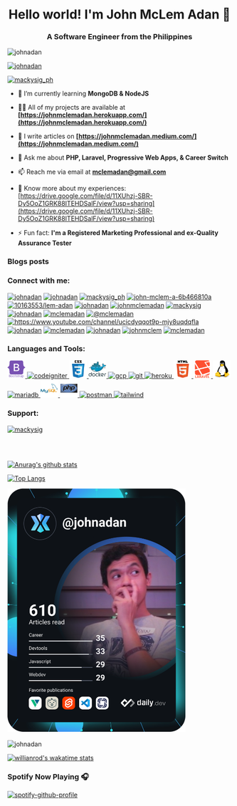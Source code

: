 <h1 align="center">Hello world! I'm John McLem Adan 👋 </h1>
<h3 align="center">A Software Engineer from the Philippines</h3>

<p align="left"> <img src="https://komarev.com/ghpvc/?username=johnadan&label=Profile%20views&color=0e75b6&style=flat" alt="johnadan" /> </p>

<p align="left"> <a href="https://github.com/ryo-ma/github-profile-trophy"><img src="https://github-profile-trophy.vercel.app/?username=johnadan" alt="johnadan" /></a> </p>

<p align="left"> <a href="https://twitter.com/mackysig_ph" target="blank"><img src="https://img.shields.io/twitter/follow/mackysig_ph?logo=twitter&style=for-the-badge" alt="mackysig_ph" /></a> </p>

- 🌱 I’m currently learning **MongoDB & NodeJS**

- 👨‍💻 All of my projects are available at **[https://johnmclemadan.herokuapp.com/](https://johnmclemadan.herokuapp.com/)**

- 📝 I write articles on **[https://johnmclemadan.medium.com/](https://johnmclemadan.medium.com/)**

- 💬 Ask me about **PHP, Laravel, Progressive Web Apps, & Career Switch**

- 📫 Reach me via email at **mclemadan@gmail.com**

- 📄 Know more about my experiences: [https://drive.google.com/file/d/11XUhzj-SBR-Dy5OoZ1GRK88ITEHDSalF/view?usp=sharing](https://drive.google.com/file/d/11XUhzj-SBR-Dy5OoZ1GRK88ITEHDSalF/view?usp=sharing)

- ⚡ Fun fact: **I'm a Registered Marketing Professional and ex-Quality Assurance Tester**

### Blogs posts
<!-- BLOG-POST-LIST:START -->
<!-- BLOG-POST-LIST:END -->

<h3 align="left">Connect with me:</h3>
<p align="left">
<a href="https://codepen.io/johnadan" target="blank"><img align="center" src="https://cdn.jsdelivr.net/npm/simple-icons@3.0.1/icons/codepen.svg" alt="johnadan" height="30" width="40" /></a>
<a href="https://dev.to/johnadan" target="blank"><img align="center" src="https://cdn.jsdelivr.net/npm/simple-icons@3.0.1/icons/dev-dot-to.svg" alt="johnadan" height="30" width="40" /></a>
<a href="https://twitter.com/mackysig_ph" target="blank"><img align="center" src="https://cdn.jsdelivr.net/npm/simple-icons@3.0.1/icons/twitter.svg" alt="mackysig_ph" height="30" width="40" /></a>
<a href="https://linkedin.com/in/john-mclem-a-6b466810a" target="blank"><img align="center" src="https://cdn.jsdelivr.net/npm/simple-icons@3.0.1/icons/linkedin.svg" alt="john-mclem-a-6b466810a" height="30" width="40" /></a>
<a href="https://stackoverflow.com/users/10163553/lem-adan" target="blank"><img align="center" src="https://cdn.jsdelivr.net/npm/simple-icons@3.0.1/icons/stackoverflow.svg" alt="10163553/lem-adan" height="30" width="40" /></a>
<a href="https://codesandbox.com/johnadan" target="blank"><img align="center" src="https://cdn.jsdelivr.net/npm/simple-icons@3.0.1/icons/codesandbox.svg" alt="johnadan" height="30" width="40" /></a>
<a href="https://fb.com/johnmclemadan" target="blank"><img align="center" src="https://cdn.jsdelivr.net/npm/simple-icons@3.0.1/icons/facebook.svg" alt="johnmclemadan" height="30" width="40" /></a>
<a href="https://instagram.com/mackysig" target="blank"><img align="center" src="https://cdn.jsdelivr.net/npm/simple-icons@3.0.1/icons/instagram.svg" alt="mackysig" height="30" width="40" /></a>
<a href="https://dribbble.com/johnadan" target="blank"><img align="center" src="https://cdn.jsdelivr.net/npm/simple-icons@3.0.1/icons/dribbble.svg" alt="johnadan" height="30" width="40" /></a>
<a href="https://www.behance.net/mclemadan" target="blank"><img align="center" src="https://cdn.jsdelivr.net/npm/simple-icons@3.0.1/icons/behance.svg" alt="mclemadan" height="30" width="40" /></a>
<a href="https://medium.com/@mclemadan" target="blank"><img align="center" src="https://cdn.jsdelivr.net/npm/simple-icons@3.0.1/icons/medium.svg" alt="@mclemadan" height="30" width="40" /></a>
<a href="https://www.youtube.com/c/https://www.youtube.com/channel/ucicdyqqot9p-mjy8uqdqfla" target="blank"><img align="center" src="https://cdn.jsdelivr.net/npm/simple-icons@3.0.1/icons/youtube.svg" alt="https://www.youtube.com/channel/ucicdyqqot9p-mjy8uqdqfla" height="30" width="40" /></a>
<a href="https://www.codechef.com/users/johnadan" target="blank"><img align="center" src="https://cdn.jsdelivr.net/npm/simple-icons@3.1.0/icons/codechef.svg" alt="johnadan" height="30" width="40" /></a>
<a href="https://www.hackerrank.com/mclemadan" target="blank"><img align="center" src="https://cdn.jsdelivr.net/npm/simple-icons@3.0.1/icons/hackerrank.svg" alt="mclemadan" height="30" width="40" /></a>
<a href="https://www.leetcode.com/johnadan" target="blank"><img align="center" src="https://cdn.jsdelivr.net/npm/simple-icons@3.0.1/icons/leetcode.svg" alt="johnadan" height="30" width="40" /></a>
<a href="https://www.hackerearth.com/johnmclem" target="blank"><img align="center" src="https://cdn.jsdelivr.net/npm/simple-icons@3.0.1/icons/hackerearth.svg" alt="johnmclem" height="30" width="40" /></a>
<a href="https://auth.geeksforgeeks.org/user/mclemadan" target="blank"><img align="center" src="https://cdn.jsdelivr.net/npm/simple-icons@3.0.1/icons/geeksforgeeks.svg" alt="mclemadan" height="30" width="40" /></a>
</p>

<h3 align="left">Languages and Tools:</h3>
<p align="left"> <a href="https://getbootstrap.com" target="_blank"> <img src="https://raw.githubusercontent.com/devicons/devicon/master/icons/bootstrap/bootstrap-plain-wordmark.svg" alt="bootstrap" width="40" height="40"/> </a> <a href="https://codeigniter.com" target="_blank"> <img src="https://cdn.worldvectorlogo.com/logos/codeigniter.svg" alt="codeigniter" width="40" height="40"/> </a> <a href="https://www.w3schools.com/css/" target="_blank"> <img src="https://raw.githubusercontent.com/devicons/devicon/master/icons/css3/css3-original-wordmark.svg" alt="css3" width="40" height="40"/> </a> <a href="https://www.docker.com/" target="_blank"> <img src="https://raw.githubusercontent.com/devicons/devicon/master/icons/docker/docker-original-wordmark.svg" alt="docker" width="40" height="40"/> </a> <a href="https://cloud.google.com" target="_blank"> <img src="https://www.vectorlogo.zone/logos/google_cloud/google_cloud-icon.svg" alt="gcp" width="40" height="40"/> </a> <a href="https://git-scm.com/" target="_blank"> <img src="https://www.vectorlogo.zone/logos/git-scm/git-scm-icon.svg" alt="git" width="40" height="40"/> </a> <a href="https://heroku.com" target="_blank"> <img src="https://www.vectorlogo.zone/logos/heroku/heroku-icon.svg" alt="heroku" width="40" height="40"/> </a> <a href="https://www.w3.org/html/" target="_blank"> <img src="https://raw.githubusercontent.com/devicons/devicon/master/icons/html5/html5-original-wordmark.svg" alt="html5" width="40" height="40"/> </a> <a href="https://laravel.com/" target="_blank"> <img src="https://raw.githubusercontent.com/devicons/devicon/master/icons/laravel/laravel-plain-wordmark.svg" alt="laravel" width="40" height="40"/> </a> <a href="https://www.linux.org/" target="_blank"> <img src="https://raw.githubusercontent.com/devicons/devicon/master/icons/linux/linux-original.svg" alt="linux" width="40" height="40"/> </a> <a href="https://mariadb.org/" target="_blank"> <img src="https://www.vectorlogo.zone/logos/mariadb/mariadb-icon.svg" alt="mariadb" width="40" height="40"/> </a> <a href="https://www.mysql.com/" target="_blank"> <img src="https://raw.githubusercontent.com/devicons/devicon/master/icons/mysql/mysql-original-wordmark.svg" alt="mysql" width="40" height="40"/> </a> <a href="https://www.php.net" target="_blank"> <img src="https://raw.githubusercontent.com/devicons/devicon/master/icons/php/php-original.svg" alt="php" width="40" height="40"/> </a> <a href="https://postman.com" target="_blank"> <img src="https://www.vectorlogo.zone/logos/getpostman/getpostman-icon.svg" alt="postman" width="40" height="40"/> </a> <a href="https://tailwindcss.com/" target="_blank"> <img src="https://www.vectorlogo.zone/logos/tailwindcss/tailwindcss-icon.svg" alt="tailwind" width="40" height="40"/> </a> </p>


<h3 align="left">Support:</h3>
<p><a href="https://www.buymeacoffee.com/mackysig"> <img align="center" src="https://cdn.buymeacoffee.com/buttons/v2/default-yellow.png" height="50" width="210" alt="mackysig" /></a></p><br><br>

[![Anurag's github stats](https://github-readme-stats.vercel.app/api?username=johnadan&count_private=true&show_icons=true&theme=material-palenight)](https://github.com/anuraghazra/github-readme-stats)

[![Top Langs](https://github-readme-stats.vercel.app/api/top-langs/?username=johnadan&show_icons=true&theme=material-palenight&layout=compact)](https://github.com/anuraghazra/github-readme-stats)

<a href="https://app.daily.dev/DailyDevTips"><img src="https://github.com/johnadan/johnadan/blob/master/devcard.svg" width="400" alt="John McLem Adan's Dev Card"/></a>

<p><img align="center" src="https://github-readme-streak-stats.herokuapp.com/?user=johnadan&show_icons=true&theme=material-palenight&layout=compact" alt="johnadan" /></p>

[![willianrod's wakatime stats](https://github-readme-stats.vercel.app/api/wakatime?username=lemadan&theme=material-palenight)](https://github.com/anuraghazra/github-readme-stats)



### Spotify Now Playing 🎧
[![spotify-github-profile](https://spotify-github-profile.vercel.app/api/view?uid=12153227175&cover_image=true&theme=default)](https://github.com/kittinan/spotify-github-profile)
